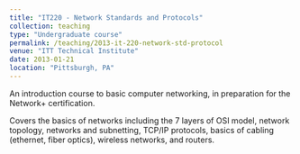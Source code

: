 ```yaml
---
title: "IT220 - Network Standards and Protocols"
collection: teaching
type: "Undergraduate course"
permalink: /teaching/2013-it-220-network-std-protocol
venue: "ITT Technical Institute"
date: 2013-01-21
location: "Pittsburgh, PA"
---
```


An introduction course to basic computer networking, in preparation for the Network+ certification.

Covers the basics of networks including the 7 layers of OSI model, network topology, networks and subnetting, TCP/IP protocols, basics of cabling (ethernet, fiber optics), wireless networks, and routers.

